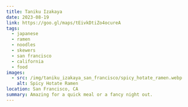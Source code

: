 ```yaml
---
title: Taniku Izakaya
date: 2023-08-19
link: https://goo.gl/maps/tEivkDtiZo4ocureA
tags:
  - japanese
  - ramen
  - noodles
  - skewers
  - san francisco
  - california
  - food
images:
  - src: /img/taniku_izakaya_san_francisco/spicy_hotate_ramen.webp
    alt: Spicy Hotate Ramen
location: San Francisco, CA
summary: Amazing for a quick meal or a fancy night out.
---
```

